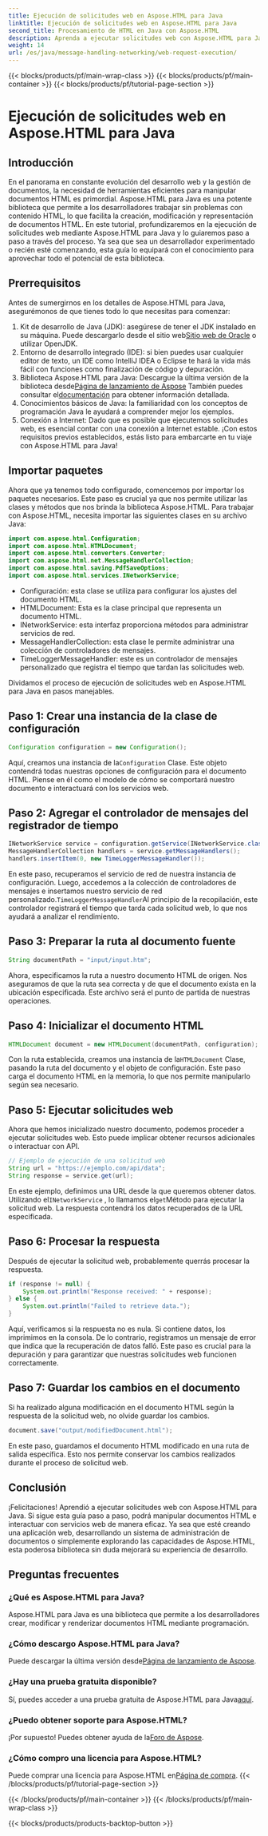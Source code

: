 ```yaml
---
title: Ejecución de solicitudes web en Aspose.HTML para Java
linktitle: Ejecución de solicitudes web en Aspose.HTML para Java
second_title: Procesamiento de HTML en Java con Aspose.HTML
description: Aprenda a ejecutar solicitudes web con Aspose.HTML para Java con esta guía completa paso a paso. Mejore sus habilidades de gestión de documentos HTML.
weight: 14
url: /es/java/message-handling-networking/web-request-execution/
---
```


{{< blocks/products/pf/main-wrap-class >}}
{{< blocks/products/pf/main-container >}}
{{< blocks/products/pf/tutorial-page-section >}}

# Ejecución de solicitudes web en Aspose.HTML para Java

## Introducción
En el panorama en constante evolución del desarrollo web y la gestión de documentos, la necesidad de herramientas eficientes para manipular documentos HTML es primordial. Aspose.HTML para Java es una potente biblioteca que permite a los desarrolladores trabajar sin problemas con contenido HTML, lo que facilita la creación, modificación y representación de documentos HTML. En este tutorial, profundizaremos en la ejecución de solicitudes web mediante Aspose.HTML para Java y lo guiaremos paso a paso a través del proceso. Ya sea que sea un desarrollador experimentado o recién esté comenzando, esta guía lo equipará con el conocimiento para aprovechar todo el potencial de esta biblioteca.
## Prerrequisitos
Antes de sumergirnos en los detalles de Aspose.HTML para Java, asegurémonos de que tienes todo lo que necesitas para comenzar:
1.  Kit de desarrollo de Java (JDK): asegúrese de tener el JDK instalado en su máquina. Puede descargarlo desde el sitio web[Sitio web de Oracle](https://www.oracle.com/java/technologies/javase-jdk11-downloads.html) o utilizar OpenJDK.
2. Entorno de desarrollo integrado (IDE): si bien puedes usar cualquier editor de texto, un IDE como IntelliJ IDEA o Eclipse te hará la vida más fácil con funciones como finalización de código y depuración.
3.  Biblioteca Aspose.HTML para Java: Descargue la última versión de la biblioteca desde[Página de lanzamiento de Aspose](https://releases.aspose.com/html/java/) También puedes consultar el[documentación](https://reference.aspose.com/html/java/) para obtener información detallada.
4. Conocimientos básicos de Java: la familiaridad con los conceptos de programación Java le ayudará a comprender mejor los ejemplos.
5. Conexión a Internet: Dado que es posible que ejecutemos solicitudes web, es esencial contar con una conexión a Internet estable.
¡Con estos requisitos previos establecidos, estás listo para embarcarte en tu viaje con Aspose.HTML para Java!
## Importar paquetes
Ahora que ya tenemos todo configurado, comencemos por importar los paquetes necesarios. Este paso es crucial ya que nos permite utilizar las clases y métodos que nos brinda la biblioteca Aspose.HTML.
Para trabajar con Aspose.HTML, necesita importar las siguientes clases en su archivo Java:
```java
import com.aspose.html.Configuration;
import com.aspose.html.HTMLDocument;
import com.aspose.html.converters.Converter;
import com.aspose.html.net.MessageHandlerCollection;
import com.aspose.html.saving.PdfSaveOptions;
import com.aspose.html.services.INetworkService;
```

- Configuración: esta clase se utiliza para configurar los ajustes del documento HTML.
- HTMLDocument: Esta es la clase principal que representa un documento HTML.
- INetworkService: esta interfaz proporciona métodos para administrar servicios de red.
- MessageHandlerCollection: esta clase le permite administrar una colección de controladores de mensajes.
- TimeLoggerMessageHandler: este es un controlador de mensajes personalizado que registra el tiempo que tardan las solicitudes web.

Dividamos el proceso de ejecución de solicitudes web en Aspose.HTML para Java en pasos manejables.
## Paso 1: Crear una instancia de la clase de configuración
```java
Configuration configuration = new Configuration();
```

 Aquí, creamos una instancia de la`Configuration` Clase. Este objeto contendrá todas nuestras opciones de configuración para el documento HTML. Piense en él como el modelo de cómo se comportará nuestro documento e interactuará con los servicios web.
## Paso 2: Agregar el controlador de mensajes del registrador de tiempo
```java
INetworkService service = configuration.getService(INetworkService.class);
MessageHandlerCollection handlers = service.getMessageHandlers();
handlers.insertItem(0, new TimeLoggerMessageHandler());
```

 En este paso, recuperamos el servicio de red de nuestra instancia de configuración. Luego, accedemos a la colección de controladores de mensajes e insertamos nuestro servicio de red personalizado.`TimeLoggerMessageHandler`Al principio de la recopilación, este controlador registrará el tiempo que tarda cada solicitud web, lo que nos ayudará a analizar el rendimiento.
## Paso 3: Preparar la ruta al documento fuente
```java
String documentPath = "input/input.htm";
```

Ahora, especificamos la ruta a nuestro documento HTML de origen. Nos aseguramos de que la ruta sea correcta y de que el documento exista en la ubicación especificada. Este archivo será el punto de partida de nuestras operaciones.
## Paso 4: Inicializar el documento HTML
```java
HTMLDocument document = new HTMLDocument(documentPath, configuration);
```

 Con la ruta establecida, creamos una instancia de la`HTMLDocument` Clase, pasando la ruta del documento y el objeto de configuración. Este paso carga el documento HTML en la memoria, lo que nos permite manipularlo según sea necesario.
## Paso 5: Ejecutar solicitudes web
Ahora que hemos inicializado nuestro documento, podemos proceder a ejecutar solicitudes web. Esto puede implicar obtener recursos adicionales o interactuar con API.
```java
// Ejemplo de ejecución de una solicitud web
String url = "https://ejemplo.com/api/data";
String response = service.get(url);
```

 En este ejemplo, definimos una URL desde la que queremos obtener datos. Utilizando el`INetworkService` , lo llamamos el`get`Método para ejecutar la solicitud web. La respuesta contendrá los datos recuperados de la URL especificada.
## Paso 6: Procesar la respuesta
Después de ejecutar la solicitud web, probablemente querrás procesar la respuesta.
```java
if (response != null) {
    System.out.println("Response received: " + response);
} else {
    System.out.println("Failed to retrieve data.");
}
```
Aquí, verificamos si la respuesta no es nula. Si contiene datos, los imprimimos en la consola. De lo contrario, registramos un mensaje de error que indica que la recuperación de datos falló. Este paso es crucial para la depuración y para garantizar que nuestras solicitudes web funcionen correctamente.
## Paso 7: Guardar los cambios en el documento
Si ha realizado alguna modificación en el documento HTML según la respuesta de la solicitud web, no olvide guardar los cambios.
```java
document.save("output/modifiedDocument.html");
```

En este paso, guardamos el documento HTML modificado en una ruta de salida específica. Esto nos permite conservar los cambios realizados durante el proceso de solicitud web.
## Conclusión
¡Felicitaciones! Aprendió a ejecutar solicitudes web con Aspose.HTML para Java. Si sigue esta guía paso a paso, podrá manipular documentos HTML e interactuar con servicios web de manera eficaz. Ya sea que esté creando una aplicación web, desarrollando un sistema de administración de documentos o simplemente explorando las capacidades de Aspose.HTML, esta poderosa biblioteca sin duda mejorará su experiencia de desarrollo.
## Preguntas frecuentes
### ¿Qué es Aspose.HTML para Java?
Aspose.HTML para Java es una biblioteca que permite a los desarrolladores crear, modificar y renderizar documentos HTML mediante programación.
### ¿Cómo descargo Aspose.HTML para Java?
 Puede descargar la última versión desde[Página de lanzamiento de Aspose](https://releases.aspose.com/html/java/).
### ¿Hay una prueba gratuita disponible?
 Sí, puedes acceder a una prueba gratuita de Aspose.HTML para Java[aquí](https://releases.aspose.com/).
### ¿Puedo obtener soporte para Aspose.HTML?
 ¡Por supuesto! Puedes obtener ayuda de la[Foro de Aspose](https://forum.aspose.com/c/html/29).
### ¿Cómo compro una licencia para Aspose.HTML?
 Puede comprar una licencia para Aspose.HTML en[Página de compra](https://purchase.aspose.com/buy).
{{< /blocks/products/pf/tutorial-page-section >}}

{{< /blocks/products/pf/main-container >}}
{{< /blocks/products/pf/main-wrap-class >}}

{{< blocks/products/products-backtop-button >}}
